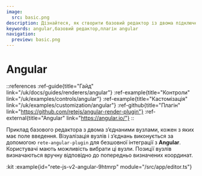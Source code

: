 ```yaml
---
image:
  src: basic.png
description: Дізнайтеся, як створити базовий редактор із двома підключеними вузлами за допомогою інтеграції з Angular. У цьому прикладі показано рендеринг за допомогою rete-angular-plugin
keywords: angular,базовий редактор,плагін angular
navigation:
  preview: basic.png
---
```


# Angular

::references
:ref-guide{title="Гайд" link="/uk/docs/guides/renderers/angular"}
:ref-example{title="Контроли" link="/uk/examples/controls/angular"}
:ref-example{title="Кастомізація" link="/uk/examples/customization/angular"}
:ref-github{title="Плагін" link="https://github.com/retejs/angular-render-plugin"}
:ref-external{title="Angular" link="https://angular.io/"}
::

Приклад базового редактора з двома з’єднаними вузлами, кожен з яких має поле введення. Візуалізація вузлів і з’єднань виконується за допомогою `rete-angular-plugin` для безшовної інтеграції з **Angular**. Користувачі мають можливість вибрати ці вузли. Позиції вузлів визначаються вручну відповідно до попередньо визначених координат.

:kit
:example{id="rete-js-v2-angular-9htmrp" module="/src/app/editor.ts"}
